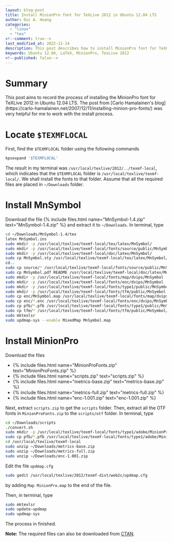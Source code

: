 ```yaml
---
layout: blog-post
title: Install MinionPro font for TeXLive 2012 in Ubuntu 12.04 LTS
author: Duc A. Hoang
categories:
  - "linux"
  - "tex"
<!--comment: true-->
last_modified_at: 2022-11-14
description: This post describes how to install MinionPro font for TeXLive 2012 in Ubuntu 12.04 LTS
keywords: Ubuntu 12.04, LaTeX, MinionPro, TexLive 2012
<!--published: false-->
---
```


<div class="alert alert-info" markdown="1">
<h1 class="alert-heading">Summary</h1>
This post aims to record the process of installing the MinionPro font for TeXLive 2012 in Ubuntu 12.04 LTS. The post from [Carlo Hamalainen's blog](https://carlo-hamalainen.net/2007/12/11/installing-minion-pro-fonts/) was very helpful for me to work with the install process.
</div>

# Locate `$TEXMFLOCAL`
First, find the `$TEXMFLOCAL` folder using the following commands

```bash
kpsexpand '$TEXMFLOCAL'
```

The result in my terminal was `/usr/local/texlive/2012/../texmf-local`, which indicates that the `$TEXMFLOCAL` folder is `/usr/local/texlive/texmf-local/`. We shall install the fonts to that folder. Assume that all the required files are placed in `~/Downloads` folder.

# Install MnSymbol

Download the file {% include files.html name="MnSymbol-1.4.zip" text="MnSymbol-1.4.zip" %} and extract it to `~/Downloads`. In terminal, type

```bash
cd ~/Downloads/MnSymbol-1.4/tex
latex MnSymbol.ins
sudo mkdir -p /usr/local/texlive/texmf-local/tex/latex/MnSymbol/
sudo mkdir -p /usr/local/texlive/texmf-local/fonts/source/public/MnSymbol/
sudo mkdir -p /usr/local/texlive/texmf-local/doc/latex/MnSymbol/
sudo cp MnSymbol.sty /usr/local/texlive/texmf-local/tex/latex/MnSymbol/
cd..
sudo cp source/* /usr/local/texlive/texmf-local/fonts/source/public/MnSymbol/
sudo cp MnSymbol.pdf README /usr/local/texlive/texmf-local/doc/latex/MnSymbol/
sudo mkdir -p /usr/local/texlive/texmf-local/fonts/map/dvips/MnSymbol
sudo mkdir -p /usr/local/texlive/texmf-local/fonts/enc/dvips/MnSymbol
sudo mkdir -p /usr/local/texlive/texmf-local/fonts/type1/public/MnSymbol
sudo mkdir -p /usr/local/texlive/texmf-local/fonts/tfm/public/MnSymbol
sudo cp enc/MnSymbol.map /usr/local/texlive/texmf-local/fonts/map/dvips/MnSymbol/
sudo cp enc/*.enc /usr/local/texlive/texmf-local/fonts/enc/dvips/MnSymbol/
sudo cp pfb/*.pfb /usr/local/texlive/texmf-local/fonts/type1/public/MnSymbol/
sudo cp tfm/* /usr/local/texlive/texmf-local/fonts/tfm/public/MnSymbol/
sudo mktexlsr
sudo updmap-sys --enable MixedMap MnSymbol.map
```

# Install MinionPro

Download the files 
* {% include files.html name="MinionProFonts.zip" text="MinionProFonts.zip" %}
* {% include files.html name="scripts.zip" text="scripts.zip" %}
* {% include files.html name="metrics-base.zip" text="metrics-base.zip" %}
* {% include files.html name="metrics-full.zip" text="metrics-full.zip" %}
* {% include files.html name="enc-1.001.zip" text="enc-1.001.zip" %}

Next, extract `scripts.zip` to get the `scripts` folder. Then, extract all the OTF fonts in `MinionProFonts.zip` to the `scripts/otf` folder. In terminal, type

```bash
cd ~/Downloads/scripts
./convert.sh
sudo mkdir -p /usr/local/texlive/texmf-local/fonts/type1/adobe/MinionPro/
sudo cp pfb/*.pfb /usr/local/texlive/texmf-local/fonts/type1/adobe/MinionPro/
cd /usr/local/texlive/texmf-local
sudo unzip ~/Downloads/metrics-base.zip
sudo unzip ~/Downloads/metrics-full.zip
sudo unzip ~/Downloads/enc-1.001.zip
```

Edit the file `updmap.cfg`
```bash
sudo gedit /usr/local/texlive/2012/texmf-dist/web2c/updmap.cfg
```
by adding `Map MinionPro.map` to the end of the file.

Then, in terminal, type
```bash
sudo mktexlsr
sudo update-updmap
sudo updmap-sys
```
The process in finished.

**Note:** The required files can also be downloaded from [CTAN](https://ctan.org/tex-archive/fonts/minionpro/).





